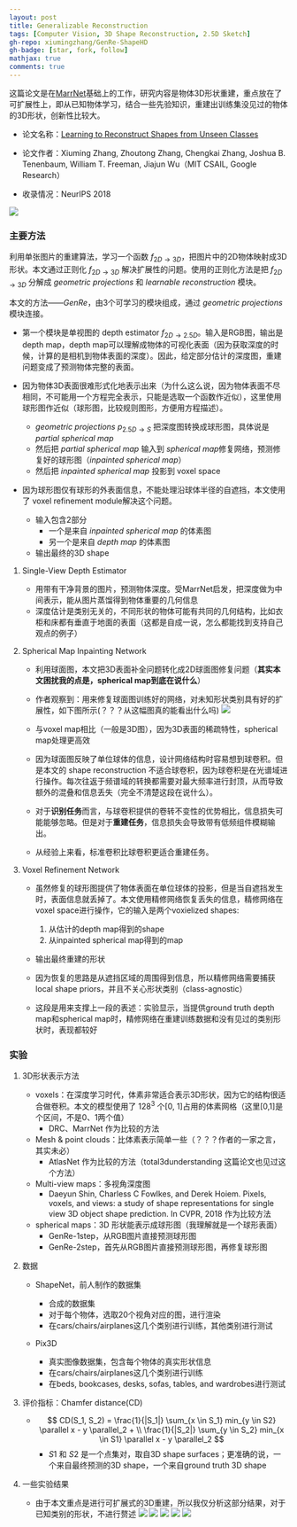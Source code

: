 ```yaml
---
layout: post
title: Generalizable Reconstruction
tags: [Computer Vision, 3D Shape Reconstruction, 2.5D Sketch]
gh-repo: xiumingzhang/GenRe-ShapeHD
gh-badge: [star, fork, follow]
mathjax: true
comments: true
---
```


这篇论文是在[MarrNet](https://auniquesun.com/2020-12-08-MarrNet/)基础上的工作，研究内容是物体3D形状重建，重点放在了可扩展性上，即从已知物体学习，结合一些先验知识，重建出训练集没见过的物体的3D形状，创新性比较大。

* 论文名称：[Learning to Reconstruct Shapes from Unseen Classes](https://arxiv.org/abs/1812.11166)

* 论文作者：Xiuming Zhang, Zhoutong Zhang, Chengkai Zhang, Joshua B. Tenenbaum, William T. Freeman, Jiajun Wu（MIT CSAIL, Google Research）

* 收录情况：NeurIPS 2018

![](../img/post/genre_fig2.png)

### 主要方法
利用单张图片的重建算法，学习一个函数 $f_{2D \rightarrow 3D}$，把图片中的2D物体映射成3D形状。本文通过正则化 $f_{2D \rightarrow 3D}$ 解决扩展性的问题。使用的正则化方法是把 $f_{2D \rightarrow 3D}$ 分解成 $geometric~projections$ 和 $learnable~reconstruction$ 模块。

本文的方法——$GenRe$，由3个可学习的模块组成，通过 $geometric~projections$ 模块连接。
* 第一个模块是单视图的 depth estimator $f_{2D \rightarrow 2.5D}$。输入是RGB图，输出是depth map，depth map可以理解成物体的可视化表面（因为获取深度的时候，计算的是相机到物体表面的深度）。因此，给定部分估计的深度图，重建问题变成了预测物体完整的表面。

* 因为物体3D表面很难形式化地表示出来（为什么这么说，因为物体表面不尽相同，不可能用一个方程完全表示，只能是选取一个函数作近似），这里使用球形图作近似（球形图，比较规则图形，方便用方程描述）。
    - $geometric~projections$ $p_{2.5D \rightarrow S}$ 把深度图转换成球形图，具体说是 $partial~ spherical~ map$
    - 然后把 $partial~ spherical~ map$ 输入到 $spherical~ map$修复网络，预测修复好的球形图（$inpainted~spherical ~map$）
    - 然后把 $inpainted~spherical ~map$ 投影到 voxel space

* 因为球形图仅有球形的外表面信息，不能处理沿球体半径的自遮挡，本文使用了 voxel refinement module解决这个问题。
    - 输入包含2部分
        * 一个是来自 $inpainted~spherical ~map$ 的体素图
        * 另一个是来自 $depth~map$ 的体素图
    - 输出最终的3D shape

1. Single-View Depth Estimator
    - 用带有干净背景的图片，预测物体深度。受MarrNet启发，把深度做为中间表示，能从图片蒸馏得到物体重要的几何信息
    - 深度估计是类别无关的，不同形状的物体可能有共同的几何结构，比如衣柜和床都有垂直于地面的表面（这都是自成一说，怎么都能找到支持自己观点的例子）

2. Spherical Map Inpainting Network
    * 利用球面图，本文把3D表面补全问题转化成2D球面图修复问题（**其实本文困扰我的点是，spherical map到底在说什么**）
    * 作者观察到：用来修复球面图训练好的网络，对未知形状类别具有好的扩展性，如下图所示(？？？从这幅图真的能看出什么吗)
    ![](../img/post/genre_fig3.png)
    * 与voxel map相比（一般是3D图），因为3D表面的稀疏特性，spherical map处理更高效
    
    * 因为球面图反映了单位球体的信息，设计网络结构时容易想到球卷积。但是本文的 shape reconstruction 不适合球卷积，因为球卷积是在光谱域进行操作。每次往返于频谱域的转换都需要对最大频率进行封顶，从而导致额外的混叠和信息丢失（完全不清楚这段在说什么）。
    * 对于**识别任务**而言，与球卷积提供的卷转不变性的优势相比，信息损失可能能够忽略。但是对于**重建任务**，信息损失会导致带有低频组件模糊输出。
    * 从经验上来看，标准卷积比球卷积更适合重建任务。

3. Voxel Refinement Network
    * 虽然修复的球形图提供了物体表面在单位球体的投影，但是当自遮挡发生时，表面信息就丢掉了。本文使用精修网络恢复丢失的信息，精修网络在voxel space进行操作，它的输入是两个voxielized shapes:
        1. 从估计的depth map得到的shape
        2. 从inpainted spherical map得到的map
    * 输出最终重建的形状

    * 因为恢复的思路是从遮挡区域的周围得到信息，所以精修网络需要捕获 local shape priors，并且不关心形状类别（class-agnostic）
    * 这段是用来支撑上一段的表述：实验显示，当提供ground truth depth map和spherical map时，精修网络在重建训练数据和没有见过的类别形状时，表现都较好

 ### 实验
1. 3D形状表示方法
    * voxels：在深度学习时代，体素非常适合表示3D形状，因为它的结构很适合做卷积。本文的模型使用了 $128^3$ 个[0, 1]占用的体素网格（这里[0,1]是个区间，不是0、1两个值）
        - DRC、MarrNet 作为比较的方法
    * Mesh & point clouds：比体素表示简单一些（？？？作者的一家之言，其实未必）
        - AtlasNet 作为比较的方法（total3dunderstanding 这篇论文也见过这个方法）
    * Multi-view maps：多视角深度图
        - Daeyun Shin, Charless C Fowlkes, and Derek Hoiem. Pixels, voxels, and views: a study of shape representations for single view 3D object shape prediction. In CVPR, 2018 作为比较方法
    * spherical maps：3D 形状能表示成球形图（我理解就是一个球形表面）
        - GenRe-1step，从RGB图片直接预测球形图
        - GenRe-2step，首先从RGB图片直接预测球形图，再修复球形图

2. 数据
    - ShapeNet，前人制作的数据集
        - 合成的数据集
        - 对于每个物体，选取20个视角对应的图，进行渲染
        - 在cars/chairs/airplanes这几个类别进行训练，其他类别进行测试

    - Pix3D
        - 真实图像数据集，包含每个物体的真实形状信息
        - 在cars/chairs/airplanes这几个类别进行训练
        - 在beds, bookcases, desks, sofas, tables, and wardrobes进行测试

3. 评价指标：Chamfer distance(CD)
    - $$ CD(S_1, S_2) = \frac{1}{|S_1|} \sum_{x \in S_1} min_{y \in S2} \parallel x - y \parallel_2 + \\ \frac{1}{|S_2|} \sum_{y \in S_2} min_{x \in S1} \parallel x - y \parallel_2 $$
        - $S1$ 和 $S2$ 是一个点集对，取自3D shape surfaces；更准确的说，一个来自最终预测的3D shape，一个来自ground truth 3D shape

4. 一些实验结果
    * 由于本文重点是进行可扩展式的3D重建，所以我仅分析这部分结果，对于已知类别的形状，不进行赘述
    ![](../img/post/genre_fig3.png)
    ![](../img/post/genre_fig4.png)
    ![](../img/post/genre_fig5.png)
    ![](../img/post/genre_fig6.png)
    ![](../img/post/genre_fig89.png)
